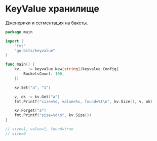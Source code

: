 # KeyValue хранилище

Дженерики и сегментация на бакеты.

```go
package main

import (
    "fmt"
    "go-bits/keyvalue"
)

func main() {
    kv, _ := keyvalue.New[string](keyvalue.Config{
        BucketsCount: 100,
    })

    kv.Set("a", "1")

    v, ok := kv.Get("a")
    fmt.Printf("size=%d, value=%s, found=%t\n", kv.Size(), v, ok)

    kv.Forget("a")
    fmt.Printf("size=%d\n", kv.Size())
}

// size=1, value=1, found=true
// size=0
```
